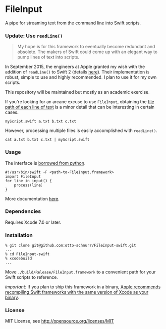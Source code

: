 FileInput
=========

A pipe for streaming text from the command line into Swift scripts.


### Update: Use `readLine()`

> My hope is for this framework to eventually become redundant and
> obsolete. The makers of Swift could come up with an elegant way to
> pump lines of text into scripts.

In September 2015, the engineers at Apple granted my wish with the addition
of `readLine()` to Swift 2 (details [here][readline]). Their implementation
is robust, simple to use and highly recommended. I plan to use it for my own
scripts.

This repository will be maintained but mostly as an academic exercise.

If you're looking for an arcane excuse to use `FileInput`, obtaining the
[file path of each line of text][file path] is a minor detail that can be
interesting in certain cases.

    myScript.swift a.txt b.txt c.txt

However, processing multiple files is easily accomplished with `readLine()`.

    cat a.txt b.txt c.txt | myScript.swift

[file path]: https://github.com/otto-schnurr/FileInput-swift/wiki#querying-an-input-sequence
[readline]: https://developer.apple.com/library/ios/documentation/Swift/Reference/Swift_StandardLibrary_Functions/index.html#//apple_ref/swift/func/s:FSs8readLineFT12stripNewlineSb_GSqSS_


### Usage

The interface is [borrowed from python](https://docs.python.org/2/library/fileinput.html).

	#!/usr/bin/swift -F <path-to-FileInput.framework>
    import FileInput
    for line in input() {
    	process(line)
    }

More documentation [here](../../wiki).


### Dependencies

Requires Xcode 7.0 or later.


### Installation

    % git clone git@github.com:otto-schnurr/FileInput-swift.git
    ...
    % cd FileInput-swift
    % xcodebuild
    ...

Move `./build/Release/FileInput.framework` to a convenient path
for your Swift scripts to reference.

*important:* If you plan to ship this framework in a binary, [Apple
recommends recompiling Swift frameworks with the same version of Xcode
as your binary](https://developer.apple.com/swift/blog/?id=2).


### License

MIT License, see http://opensource.org/licenses/MIT
